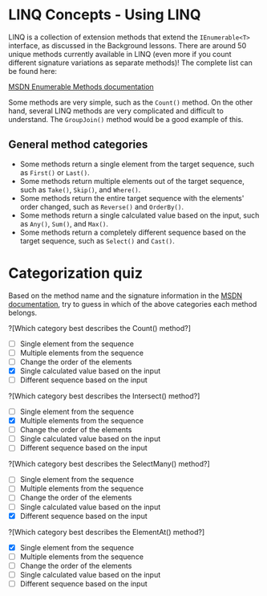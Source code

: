 [//]: # (GENERATED FILE -- DO NOT EDIT)
# LINQ Concepts - Using LINQ

LINQ is a collection of extension methods that extend the `IEnumerable<T>` interface, as discussed in the Background lessons. There are around 50 unique methods currently available in LINQ (even more if you count different signature variations as separate methods)! The complete list can be found here:

[MSDN Enumerable Methods documentation](https://msdn.microsoft.com/en-us/library/system.linq.enumerable_methods%28v=vs.110%29.aspx)

Some methods are very simple, such as the `Count()` method. On the other hand, several LINQ methods are very complicated and difficult to understand. The `GroupJoin()` method would be a good example of this.

## General method categories
 - Some methods return a single element from the target sequence, such as `First()` or `Last()`.
 - Some methods return multiple elements out of the target sequence, such as `Take()`, `Skip()`, and `Where()`.
 - Some methods return the entire target sequence with the elements' order changed, such as `Reverse()` and `OrderBy()`.
 - Some methods return a single calculated value based on the input, such as `Any()`, `Sum()`, and `Max()`.
 - Some methods return a completely different sequence based on the target sequence, such as `Select()` and `Cast()`.

# Categorization quiz
Based on the method name and the signature information in the [MSDN documentation](https://msdn.microsoft.com/en-us/library/system.linq.enumerable_methods%28v=vs.110%29.aspx), try to guess in which of the above categories each method belongs.

?[Which category best describes the Count() method?]
 - [ ] Single element from the sequence
 - [ ] Multiple elements from the sequence
 - [ ] Change the order of the elements
 - [x] Single calculated value based on the input
 - [ ] Different sequence based on the input

?[Which category best describes the Intersect() method?]
 - [ ] Single element from the sequence
 - [x] Multiple elements from the sequence
 - [ ] Change the order of the elements
 - [ ] Single calculated value based on the input
 - [ ] Different sequence based on the input

?[Which category best describes the SelectMany() method?]
 - [ ] Single element from the sequence
 - [ ] Multiple elements from the sequence
 - [ ] Change the order of the elements
 - [ ] Single calculated value based on the input
 - [x] Different sequence based on the input

?[Which category best describes the ElementAt() method?]
 - [x] Single element from the sequence
 - [ ] Multiple elements from the sequence
 - [ ] Change the order of the elements
 - [ ] Single calculated value based on the input
 - [ ] Different sequence based on the input
